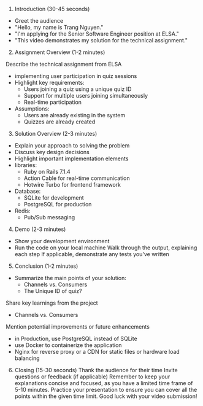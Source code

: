 1. Introduction (30-45 seconds)
- Greet the audience
- "Hello, my name is Trang Nguyen."
- "I'm applying for the Senior Software Engineer position at ELSA."
- "This video demonstrates my solution for the technical assignment."

2. Assignment Overview (1-2 minutes)

Describe the technical assignment from ELSA
- implementing user participation in quiz sessions
- Highlight key requirements:
  - Users joining a quiz using a unique quiz ID
  - Support for multiple users joining simultaneously
  - Real-time participation
- Assumptions:
  - Users are already existing in the system
  - Quizzes are already created

3. Solution Overview (2-3 minutes)
- Explain your approach to solving the problem
- Discuss key design decisions
- Highlight important implementation elements
- libraries:
  - Ruby on Rails 7.1.4
  - Action Cable for real-time communication
  - Hotwire Turbo for frontend framework
- Database:
  - SQLite for development
  - PostgreSQL for production
- Redis:
  - Pub/Sub messaging

4. Demo (2-3 minutes)
- Show your development environment
- Run the code on your local machine
Walk through the output, explaining each step
If applicable, demonstrate any tests you've written

5. Conclusion (1-2 minutes)
- Summarize the main points of your solution:
  - Channels vs. Consumers
  - The Unique ID of quiz?

Share key learnings from the project
- Channels vs. Consumers

Mention potential improvements or future enhancements
- in Production, use PostgreSQL instead of SQLite
- use Docker to containerize the application
- Nginx for reverse proxy or a CDN for static files or hardware load balancing

6. Closing (15-30 seconds)
Thank the audience for their time
Invite questions or feedback (if applicable)
Remember to keep your explanations concise and focused, as you have a limited time frame of 5-10 minutes. Practice your presentation to ensure you can cover all the points within the given time limit. Good luck with your video submission!
